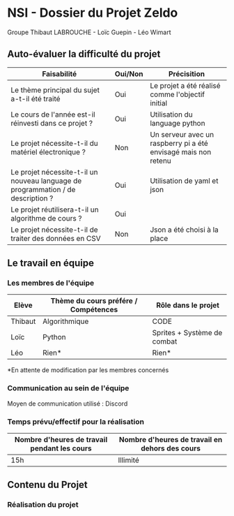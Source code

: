 # NSI - Dossier du Projet Zeldo
Groupe Thibaut LABROUCHE - Loïc Guepin - Léo Wimart

## Auto-évaluer la difficulté du projet
| Faisabilité | Oui/Non | Précisition |
| ----------- | ------- | ----------- |
| Le thème principal du sujet a-t-il été traité | Oui | Le projet a été réalisé comme l'objectif initial |
| Le cours de l'année est-il réinvesti dans ce projet ? | Oui | Utilisation du language python |
| Le projet nécessite-t-il du matériel électronique ? | Non | Un serveur avec un raspberry pi a été envisagé mais non retenu |
| Le projet nécessite-t-il un nouveau language de programmation / de description ? | Oui | Utilisation de yaml et json |
| Le projet réutilisera-t-il un algorithme de cours ? | Oui | |
| Le projet nécessite-t-il de traiter des données en CSV | Non | Json a été choisi à la place |

## Le travail en équipe
### Les membres de l'équipe

| Elève | Thème du cours préfére / Compétences | Rôle dans le projet |
| ----- | ------------------------------------ | ------------------- |
| Thibaut | Algorithmique | CODE |
| Loïc | Python | Sprites + Système de combat |
| Léo | Rien* | Rien* |
*En attente de modification par les membres concernés
### Communication au sein de l'équipe

Moyen de communication utilisé : Discord

### Temps prévu/effectif pour la réalisation

| Nombre d'heures de travail pendant les cours | Nombre d'heures de travail en dehors des cours |
| -------------------------------------------- | ---------------------------------------------- |
| 15h | Illimité |

## Contenu du Projet
### Réalisation du projet
